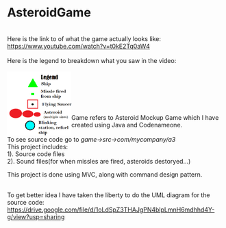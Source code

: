 # AsteroidGame

<br>Here is the link to of what the game actually looks like:
https://www.youtube.com/watch?v=t0kE2Tq0aW4
<br><br>Here is the legend to breakdown what you saw in the video:<br><br>
<img src="https://github.com/link05/AsteroidGame/blob/master/legend.PNG" width="150" height="150" align="left">

<br><br><br><br><br>Game refers to Asteroid Mockup Game which I have created using Java and Codenameone.
<br><br>To see source code go to <em>game->src->com/mycompany/a3</em>
<br>This project includes:<br>
    1). Source code files<br>
    2). Sound files(for when missles are fired, asteroids destoryed...)<br>
    
This project is done using MVC, along with command design pattern.
<br><br> 

To get better idea I have taken the liberty to do the UML diagram for the source code:
https://drive.google.com/file/d/1oLdSpZ3THAJgPN4blpLmnH6mdhhd4Y-g/view?usp=sharing




  
      
